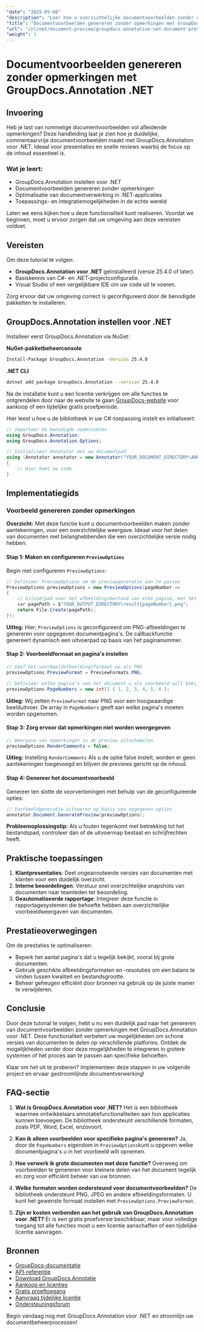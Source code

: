 ```yaml
---
"date": "2025-05-06"
"description": "Leer hoe u overzichtelijke documentvoorbeelden zonder opmerkingen kunt maken met GroupDocs.Annotation voor .NET. Volg deze handleiding om uw documentpresentatie- en revisieprocessen te verbeteren."
"title": "Documentvoorbeelden genereren zonder opmerkingen met GroupDocs.Annotation .NET"
"url": "/nl/net/document-preview/groupdocs-annotation-net-document-preview-no-comments/"
"weight": 1
---
```


# Documentvoorbeelden genereren zonder opmerkingen met GroupDocs.Annotation .NET

## Invoering

Heb je last van rommelige documentvoorbeelden vol afleidende opmerkingen? Deze handleiding laat je zien hoe je duidelijke, commentaarvrije documentvoorbeelden maakt met GroupDocs.Annotation voor .NET. Ideaal voor presentaties en snelle reviews waarbij de focus op de inhoud essentieel is.

### Wat je leert:
- GroupDocs.Annotation instellen voor .NET
- Documentvoorbeelden genereren zonder opmerkingen
- Optimalisatie van documentverwerking in .NET-applicaties
- Toepassings- en integratiemogelijkheden in de echte wereld

Laten we eens kijken hoe u deze functionaliteit kunt realiseren. Voordat we beginnen, moet u ervoor zorgen dat uw omgeving aan deze vereisten voldoet.

## Vereisten

Om deze tutorial te volgen:
- **GroupDocs.Annotation voor .NET** geïnstalleerd (versie 25.4.0 of later).
- Basiskennis van C#- en .NET-projectconfiguratie.
- Visual Studio of een vergelijkbare IDE om uw code uit te voeren.

Zorg ervoor dat uw omgeving correct is geconfigureerd door de benodigde pakketten te installeren.

## GroupDocs.Annotation instellen voor .NET

Installeer eerst GroupDocs.Annotation via NuGet:

**NuGet-pakketbeheerconsole**
```bash
Install-Package GroupDocs.Annotation -Version 25.4.0
```

**.NET CLI**
```bash
dotnet add package GroupDocs.Annotation --version 25.4.0
```

Na de installatie kunt u een licentie verkrijgen om alle functies te ontgrendelen door naar de website te gaan [GroupDocs-website](https://purchase.groupdocs.com/buy) voor aankoop of een tijdelijke gratis proefperiode.

Hier leest u hoe u de bibliotheek in uw C#-toepassing instelt en initialiseert:

```csharp
// Importeer de benodigde naamruimten
using GroupDocs.Annotation;
using GroupDocs.Annotation.Options;

// Initialiseer Annotator met uw documentpad
using (Annotator annotator = new Annotator("YOUR_DOCUMENT_DIRECTORY\ANNOTATED_DOCX"))
{
    // Hier komt uw code
}
```

## Implementatiegids

### Voorbeeld genereren zonder opmerkingen

**Overzicht:**
Met deze functie kunt u documentvoorbeelden maken zonder aantekeningen, voor een overzichtelijke weergave. Ideaal voor het delen van documenten met belanghebbenden die een overzichtelijke versie nodig hebben.

#### Stap 1: Maken en configureren `PreviewOptions`
Begin met configureren `PreviewOptions`:

```csharp
// Definieer PreviewOptions om de previewgeneratie aan te passen
PreviewOptions previewOptions = new PreviewOptions(pageNumber =>
{
    // Uitvoerpad voor het afbeeldingsbestand van elke pagina, met het paginanummer in de bestandsnaam
    var pagePath = $"YOUR_OUTPUT_DIRECTORY\result{pageNumber}.png";
    return File.Create(pagePath);
});
```
**Uitleg:** Hier, `PreviewOptions` is geconfigureerd om PNG-afbeeldingen te genereren voor opgegeven documentpagina's. De callbackfunctie genereert dynamisch een uitvoerpad op basis van het paginanummer.

#### Stap 2: Voorbeeldformaat en pagina's instellen

```csharp
// Geef het voorbeeldafbeeldingsformaat op als PNG
previewOptions.PreviewFormat = PreviewFormats.PNG;

// Definieer welke pagina's van het document u als voorbeeld wilt bekijken
previewOptions.PageNumbers = new int[] { 1, 2, 3, 4, 5, 6 };
```
**Uitleg:** Wij zetten `PreviewFormat` naar PNG voor een hoogwaardige beelduitvoer. De array in `PageNumbers` geeft aan welke pagina's moeten worden opgenomen.

#### Stap 3: Zorg ervoor dat opmerkingen niet worden weergegeven

```csharp
// Weergave van opmerkingen in de preview uitschakelen
previewOptions.RenderComments = false;
```
**Uitleg:** Instelling `RenderComments` Als u de optie false instelt, worden er geen aantekeningen toegevoegd en blijven de previews gericht op de inhoud.

#### Stap 4: Genereer het documentvoorbeeld

Genereer ten slotte de voorvertoningen met behulp van de geconfigureerde opties:

```csharp
// Voorbeeldgeneratie uitvoeren op basis van opgegeven opties
annotator.Document.GeneratePreview(previewOptions);
```
**Probleemoplossingstip:** Als u fouten tegenkomt met betrekking tot het bestandspad, controleer dan of de uitvoermap bestaat en schrijfrechten heeft.

## Praktische toepassingen

1. **Klantpresentaties**: Deel ongeannoteerde versies van documenten met klanten voor een duidelijk overzicht.
2. **Interne beoordelingen**: Verstuur snel overzichtelijke snapshots van documenten naar teamleden ter beoordeling.
3. **Geautomatiseerde rapportage**: Integreer deze functie in rapportagesystemen die behoefte hebben aan overzichtelijke voorbeeldweergaven van documenten.

## Prestatieoverwegingen

Om de prestaties te optimaliseren:
- Beperk het aantal pagina's dat u tegelijk bekijkt, vooral bij grote documenten.
- Gebruik geschikte afbeeldingsformaten en -resoluties om een balans te vinden tussen kwaliteit en bestandsgrootte.
- Beheer geheugen efficiënt door bronnen na gebruik op de juiste manier te verwijderen.

## Conclusie

Door deze tutorial te volgen, hebt u nu een duidelijk pad naar het genereren van documentvoorbeelden zonder opmerkingen met GroupDocs.Annotation voor .NET. Deze functionaliteit verbetert uw mogelijkheden om schone versies van documenten te delen op verschillende platforms. Ontdek de mogelijkheden verder door deze mogelijkheden te integreren in grotere systemen of het proces aan te passen aan specifieke behoeften.

Klaar om het uit te proberen? Implementeer deze stappen in uw volgende project en ervaar gestroomlijnde documentverwerking!

## FAQ-sectie

1. **Wat is GroupDocs.Annotation voor .NET?** 
   Het is een bibliotheek waarmee ontwikkelaars annotatiefunctionaliteiten aan hun applicaties kunnen toevoegen. De bibliotheek ondersteunt verschillende formaten, zoals PDF, Word, Excel, enzovoort.

2. **Kan ik alleen voorbeelden voor specifieke pagina's genereren?**
   Ja, door de `PageNumbers` eigendom in `PreviewOptions`kunt u opgeven welke documentpagina's u in het voorbeeld wilt opnemen.

3. **Hoe verwerk ik grote documenten met deze functie?**
   Overweeg om voorbeelden te genereren voor kleinere delen van het document tegelijk en zorg voor efficiënt beheer van uw bronnen.

4. **Welke formaten worden ondersteund voor documentvoorbeelden?**
   De bibliotheek ondersteunt PNG, JPEG en andere afbeeldingsformaten. U kunt het gewenste formaat instellen met `PreviewOptions.PreviewFormat`.

5. **Zijn er kosten verbonden aan het gebruik van GroupDocs.Annotation voor .NET?**
   Er is een gratis proefversie beschikbaar, maar voor volledige toegang tot alle functies moet u een licentie aanschaffen of een tijdelijke licentie aanvragen.

## Bronnen
- [GroupDocs-documentatie](https://docs.groupdocs.com/annotation/net/)
- [API-referentie](https://reference.groupdocs.com/annotation/net/)
- [Download GroupDocs.Annotatie](https://releases.groupdocs.com/annotation/net/)
- [Aankoop en licenties](https://purchase.groupdocs.com/buy)
- [Gratis proeftoegang](https://releases.groupdocs.com/annotation/net/)
- [Aanvraag tijdelijke licentie](https://purchase.groupdocs.com/temporary-license/)
- [Ondersteuningsforum](https://forum.groupdocs.com/c/annotation/) 

Begin vandaag nog met GroupDocs.Annotation voor .NET en stroomlijn uw documentbeheerprocessen!
